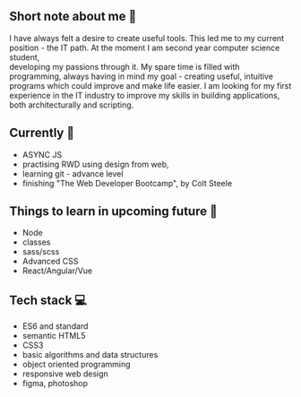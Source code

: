 <!--
  Dodaj:
    New skills ⚡
    * git - 
-->
## Short note about me 👋
I have always felt a desire to create useful tools. This led me to my current position - the IT path. At the moment I am second year computer science student,    
developing my passions through it. My spare time is filled with programming, always having in mind my goal - creating useful, intuitive programs which could 
improve and make life easier. I am looking for my first experience in the IT industry to improve my skills in building applications, both architecturally and 
scripting.

## Currently 👾
* ASYNC JS
* practising RWD using design from web,
* learning git - advance level
* finishing "The Web Developer Bootcamp", by Colt Steele

## Things to learn in upcoming future 🧠
* Node
* classes
* sass/scss
* Advanced CSS
* React/Angular/Vue    

## Tech stack 💻
*  ES6 and standard
*  semantic HTML5
*  CSS3
*  basic algorithms and data structures
*  object oriented programming
*  responsive web design
*  figma, photoshop


